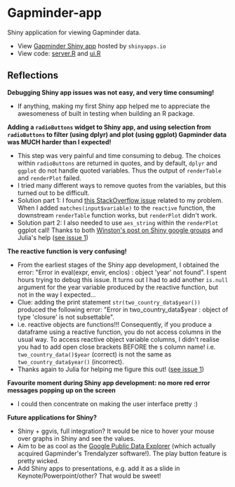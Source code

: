 Gapminder-app
=============

Shiny application for viewing Gapminder data.

* View [Gapminder Shiny app](https://rebjoh.shinyapps.io/Gapminder-app/) hosted by `shinyapps.io`
* View code: [server.R](https://github.com/rebjoh/Gapminder-app/blob/master/server.R) and [ui.R](https://github.com/rebjoh/Gapminder-app/blob/master/ui.R)

## Reflections

**Debugging Shiny app issues was not easy, and very time consuming!**
- If anything, making my first Shiny app helped me to appreciate the awesomeness of built in testing when building an R package.

**Adding a `radioButtons` widget to Shiny app, and using selection from `radioButtons` to filter (using dplyr) and plot (using ggplot) Gapminder data was MUCH harder than I expected!**
- This step was very painful and time consuming to debug. The choices within `radioButtons` are returned in quotes, and by default, `dplyr` and `ggplot` do not handle quoted variables. Thus the output of `renderTable` and `renderPlot` failed.
- I tried many different ways to remove quotes from the variables, but this turned out to be difficult.
- Solution part 1: I found [this StackOverflow issue](http://stackoverflow.com/questions/24292706/rmarkdown-v2-shiny-document-and-dplyr) related to my problem. When I added `matches(input$variable)` to the `reactive` function, the downstream `renderTable` function works, but `renderPlot` didn't work.
 - Solution part 2: I also needed to use `aes_string` within the `renderPlot` ggplot call! Thanks to both [Winston's post on Shiny google groups](https://groups.google.com/forum/#!topic/shiny-discuss/Ds2CKVfC4-Q) and Julia's help ([see issue 1](https://github.com/rebjoh/Gapminder-app/issues/1))

**The reactive function is very confusing!**
- From the earliest stages of the Shiny app development, I obtained the error: "Error in eval(expr, envir, enclos) : object 'year' not found". I spent hours trying to debug this issue. It turns out I had to add another `is.null` argument for the year variable produced by the reactive function, but not in the way I expected...
 - Clue: adding the print statement `str(two_country_data$year())` produced the following error: "Error in two_country_data$year : object of type 'closure' is not subsettable".
 - i.e. reactive objects are functions!!! Consequently, if you produce a dataframe using a reactive function, you do not access columns in the usual way. To access reactive object variable columns, I didn't realise you had to add open close brackets BEFORE the `$` column name! i.e. `two_country_data()$year` (correct) is not the same as `two_country_data$year()` (incorrect).
- Thanks again to Julia for helping me figure this out! ([see issue 1](https://github.com/rebjoh/Gapminder-app/issues/1))

**Favourite moment during Shiny app development: no more red error messages popping up on the screen**
- I could then concentrate on making the user interface pretty :)

**Future applications for Shiny?**
- Shiny + ggvis, full integration? It would be nice to hover your mouse over graphs in Shiny and see the values.
- Aim to be as cool as the [Google Public Data Explorer](www.google.ca/publicdata/directory) (which actually acquired Gapminder's Trendalyzer software!). The play button feature is pretty wicked.
- Add Shiny apps to presentations, e.g. add it as a slide in Keynote/Powerpoint/other? That would be sweet!
